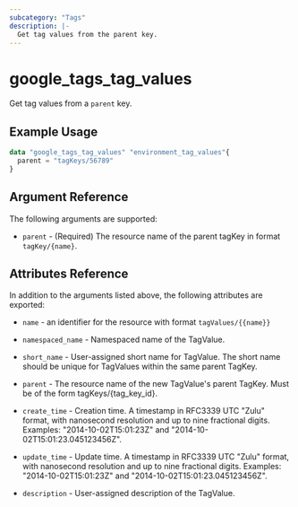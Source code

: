 ```yaml
---
subcategory: "Tags"
description: |-
  Get tag values from the parent key.
---
```


# google_tags_tag_values

Get tag values from a `parent` key.

## Example Usage

```tf
data "google_tags_tag_values" "environment_tag_values"{
  parent = "tagKeys/56789"
}
```

## Argument Reference

The following arguments are supported:


* `parent` - (Required) The resource name of the parent tagKey in format `tagKey/{name}`.

## Attributes Reference

In addition to the arguments listed above, the following attributes are exported:

* `name` - an identifier for the resource with format `tagValues/{{name}}`

* `namespaced_name` -
  Namespaced name of the TagValue.

* `short_name` -
  User-assigned short name for TagValue. The short name should be unique for TagValues within the same parent TagKey.

* `parent` -
  The resource name of the new TagValue's parent TagKey. Must be of the form tagKeys/{tag_key_id}.

* `create_time` -
  Creation time.
  A timestamp in RFC3339 UTC "Zulu" format, with nanosecond resolution and up to nine fractional digits. Examples: "2014-10-02T15:01:23Z" and "2014-10-02T15:01:23.045123456Z".

* `update_time` -
  Update time.
  A timestamp in RFC3339 UTC "Zulu" format, with nanosecond resolution and up to nine fractional digits. Examples: "2014-10-02T15:01:23Z" and "2014-10-02T15:01:23.045123456Z".

* `description` - 
  User-assigned description of the TagValue.
